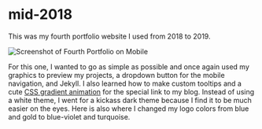 # mid-2018
This was my fourth portfolio website I used from 2018 to 2019.


<img src="https://irisoflys.com/img/portfoliomid2018mobile.png" alt="Screenshot of Fourth Portfolio on Mobile" class="img-fluid"/>

<p>For this one, I wanted to go as simple as possible and once again used my graphics to preview my projects, a dropdown button for the mobile navigation, and Jekyll. I also learned how to make custom tooltips and a cute <a href="https://codepen.io/P1N2O/pen/pyBNzX" target="_blank" rel="nofollow">CSS gradient animation</a> for the special link to my blog. Instead of using a white theme, I went for a kickass dark theme because I find it to be much easier on the eyes. Here is also where I changed my logo colors from blue and gold to blue-violet and turquoise.</p>
